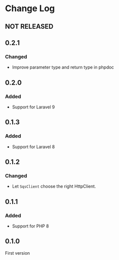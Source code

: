 # Change Log

## NOT RELEASED

## 0.2.1

### Changed

- Improve parameter type and return type in phpdoc

## 0.2.0

### Added

- Support for Laravel 9

## 0.1.3

### Added

- Support for Laravel 8

## 0.1.2

### Changed

- Let `SqsClient` choose the right HttpClient.

## 0.1.1

### Added

- Support for PHP 8

## 0.1.0

First version
